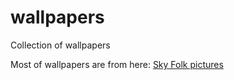# wallpapers
Collection of wallpapers

Most of wallpapers are from here:
[Sky Folk pictures](https://www.theskyfolk.com/photo#photography)
